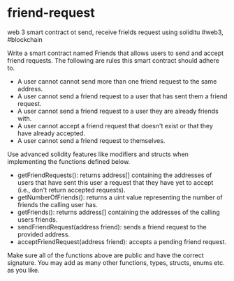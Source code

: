 # friend-request
web 3 smart contract ot send, receive frields request using soliditu #web3, #blockchain


<div class="html">
  <p>
    Write a smart contract named <span>Friends</span> that allows users to send
    and accept friend requests. The following are rules this smart contract
    should adhere to.
  </p>
  <ul>
    <li>
      A user cannot cannot send more than one friend request to the same
      address.
    </li>
    <li>
      A user cannot send a friend request to a user that has sent them a friend
      request.
    </li>
    <li>
      A user cannot send a friend request to a user they are already friends
      with.
    </li>
    <li>
      A user cannot accept a friend request that doesn't exist or that they have
      already accepted.
    </li>
    <li>A user cannot send a friend request to themselves.</li>
  </ul>
  <p>
    Use advanced solidity features like modifiers and structs when implementing
    the functions defined below.
  </p>
  <ul>
    <li>
      <span>getFriendRequests()</span>: returns
      <span>address[]</span> containing the addresses of users that have sent
      this user a request that they have yet to accept (i.e., don't return
      accepted requests).
    </li>
    <li>
      <span>getNumberOfFriends()</span>: returns a <span>uint</span> value
      representing the number of friends the calling user has.
    </li>
    <li>
      <span>getFriends()</span>: returns <span>address[]</span>
      containing the addresses of the calling users friends.
    </li>
    <li>
      <span>sendFriendRequest(address friend)</span>: sends a friend request to
      the provided <span>address</span>.
    </li>
    <li>
      <span>acceptFriendRequest(address friend)</span>: accepts a pending friend
      request.
    </li>
  </ul>
  <p>
    Make sure all of the functions above are <span>public</span> and have the
    correct signature. You may add as many other functions, types, structs,
    enums etc. as you like.
  </p>
</div>
